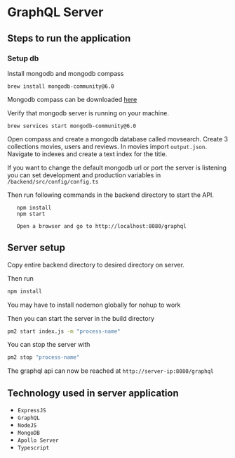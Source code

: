 # GraphQL Server

## Steps to run the application

### Setup db

Install mongodb and mongodb compass

```
brew install mongodb-community@6.0
```

Mongodb compass can be downloaded [here](https://www.mongodb.com/try/download/compass)

Verify that mongodb server is running on your machine.

```
brew services start mongodb-community@6.0
```

Open compass and create a mongodb database called movsearch. Create 3 collections movies, users and reviews. In movies import `output.json`. Navigate to indexes and create a text index for the title.

If you want to change the default mongodb url or port the server is listening you can set development and production variables in `/backend/src/config/config.ts`

Then run following commands in the backend directory to start the API.

```
   npm install
   npm start

   Open a browser and go to http://localhost:8080/graphql
```

## Server setup

Copy entire backend directory to desired directory on server.

Then run

```bash
npm install
```

You may have to install nodemon globally for nohup to work

Then you can start the server in the build directory

```bash
pm2 start index.js -m "process-name"
```

You can stop the server with

```bash
pm2 stop "process-name"
```

The graphql api can now be reached at `http://server-ip:8080/graphql`

## Technology used in server application

- `ExpressJS`
- `GraphQL`
- `NodeJS`
- `MongoDB`
- `Apollo Server`
- `Typescript`
